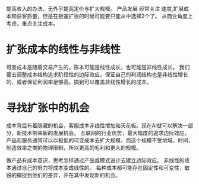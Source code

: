 提高收入的办法，无外乎提高定价与扩大规模。
产品发展 经常关注 速度,扩展成本和获客质量，但是在极速扩张的时候可能要只能从中选择2个了。
从商业角度上考虑，重点关注成本。

# 扩张成本的线性与非线性
可变成本是随着交易产生的，陈本可能是线性成长，也可能是非线性成长。
我们要去调整成本结构追求阶段性的边际效应，保证自己的利润结构也是非线性增长的，或者保证利润率足够高。搞到可以覆盖非线性增长的成本。

# 寻找扩张中的机会
成本背后有着隐藏的机会，客服成本非线性增加和天花板。现在AI就可以解决一部分，新技术带来新的发展机会。
互联网的行业优势，最大幅度的追求边际效应，产品和服务通常可以以极低的可变成本去扩大规模，而这个规模不受地域，时间，制造效率之类的物理限制，所以更高的毛利和更大的规模。

做产品有成本意识，思考怎样通过产品或模式设计去建立边际效应。
非线性的成本通过自己的努力将成本变成线性的。
每种成本都可能存在固定性和可变性，敏锐的捕捉到他们的差异，并在其中发现新的机会。
